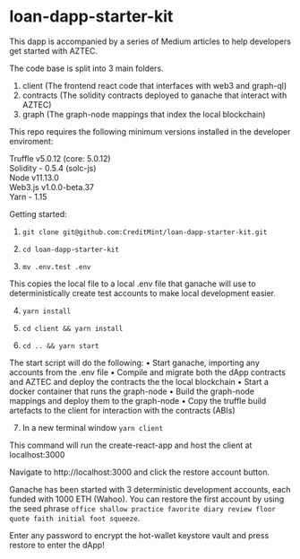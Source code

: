 # loan-dapp-starter-kit

This dapp is accompanied by a series of Medium articles to help developers get started with AZTEC.


The code base is split into 3 main folders.

1. client (The frontend react code that interfaces with web3 and graph-ql)
2. contracts (The solidity contracts deployed to ganache that interact with AZTEC)
3. graph (The graph-node mappings that index the local blockchain)



This repo requires the following minimum versions installed in the developer enviroment:

Truffle v5.0.12 (core: 5.0.12)<br />
Solidity - 0.5.4 (solc-js)<br />
Node v11.13.0<br />
Web3.js v1.0.0-beta.37<br />
Yarn - 1.15<br />

Getting started:

1. `git clone git@github.com:CreditMint/loan-dapp-starter-kit.git`
2. `cd loan-dapp-starter-kit`

3. `mv .env.test .env`

This copies the local file to a local .env file that ganache will use to deterministically create test accounts to make local development easier.

4. `yarn install`

5. `cd client && yarn install`


6. `cd .. && yarn start`

The start script will do the following:
  • Start ganache, importing any accounts from the .env file
  • Compile and migrate both the dApp contracts and AZTEC and deploy the contracts the the local blockchain
  • Start a docker container that runs the graph-node
  • Build the graph-node mappings and deploy them to the graph-node
  • Copy the truffle build artefacts to the client for interaction with the contracts (ABIs)

7. In a new terminal window `yarn client`

This command will run the create-react-app and host the client at localhost:3000


Navigate to http://localhost:3000 and click the restore account button.

Ganache has been started with 3 deterministic development accounts, each funded with 1000 ETH (Wahoo). You can restore the first account by using the seed phrase `office shallow practice favorite diary review floor quote faith initial foot squeeze`.

Enter any password to encrypt the hot-wallet keystore vault and press restore to enter the dApp!




